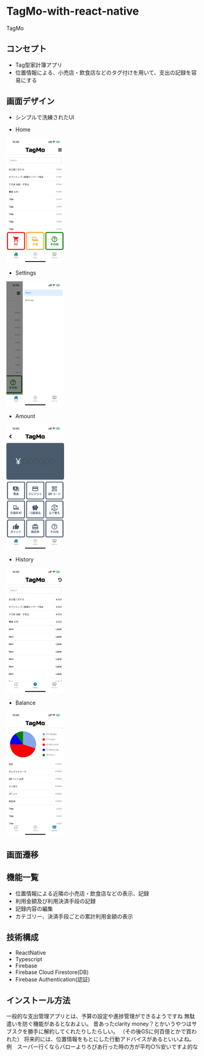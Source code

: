 # TagMo-with-react-native

TagMo

## コンセプト
- Tag型家計簿アプリ
- 位置情報による、小売店・飲食店などのタグ付けを用いて、支出の記録を容易にする

## 画面デザイン
- シンプルで洗練されたUI

- Home
<img src="https://github.com/KugoKento/store-picture/blob/main/Home.jpg" width="30%">

- Settings
<img src="https://github.com/KugoKento/store-picture/blob/main/Settings.jpg" width="30%">

- Amount
<img src="https://github.com/KugoKento/store-picture/blob/main/Amount.jpg" width="30%">

- History
<img src="https://github.com/KugoKento/store-picture/blob/main/History.jpg" width="30%">

- Balance
<img src="https://github.com/KugoKento/store-picture/blob/main/Balance.jpg" width="30%">


## 画面遷移

## 機能一覧
- 位置情報による近隣の小売店・飲食店などの表示、記録
- 利用金額及び利用決済手段の記録
- 記録内容の編集
- カテゴリー、決済手段ごとの累計利用金額の表示

## 技術構成
- ReactNative
- Typescript
- Firebase
 - Firebase Cloud Firestore(DB)
 - Firebase Authentication(認証)

## インストール方法

一般的な支出管理アプリとは、予算の設定や進捗管理ができるようですね
無駄遣いを防ぐ機能があるとなおよい。
昔あったclarity money？とかいうやつはサブスクを勝手に解約してくれたりしたらしい。
（その後GSに何百億とかで買われた）
将来的には、位置情報をもとにした行動アドバイスがあるといいよね。
例　スーパー行くならバローよりろぴあ行った時の方が平均○%安いですよ的な